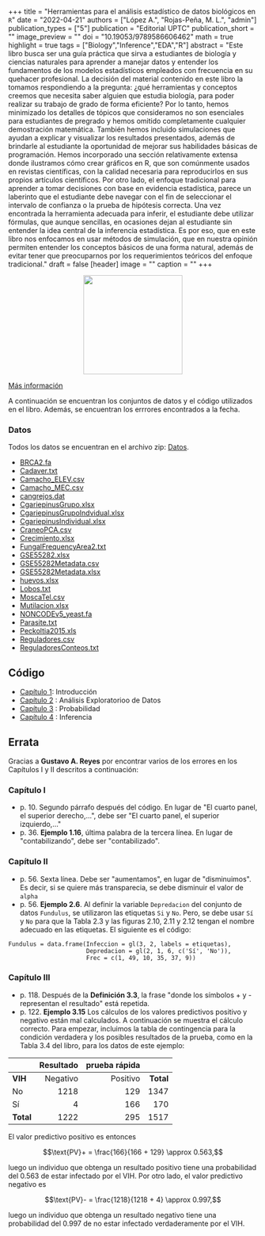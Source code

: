 +++
title = "Herramientas para el análisis estadístico de datos biológicos en `R`"
date = "2022-04-21"
authors = ["López A.", "Rojas-Peña, M. L.", "admin"]
publication_types = ["5"]
publication = "Editorial UPTC"
publication_short = ""
image_preview = ""
doi = "10.19053/9789586606462"
math = true
highlight = true
tags = ["Biology","Inference","EDA","R"]
abstract = "Este libro busca ser una guía práctica que sirva a estudiantes de biología y ciencias naturales para aprender a manejar datos y entender los fundamentos de los modelos estadísticos empleados con frecuencia en su quehacer profesional. La decisión del material contenido en este libro la tomamos respondiendo a la pregunta: ¿qué herramientas y conceptos creemos que necesita saber alguien que estudia biología, para poder realizar su trabajo de grado de forma eficiente? Por lo tanto, hemos minimizado los detalles de tópicos que consideramos no son esenciales para estudiantes de pregrado y hemos omitido completamente cualquier demostración matemática. También hemos incluido simulaciones que ayudan a explicar y visualizar los resultados presentados, además de brindarle al estudiante la oportunidad de mejorar sus habilidades básicas de programación. Hemos incorporado una sección relativamente extensa donde ilustramos cómo crear gráficos en R, que son comúnmente usados en revistas científicas, con la calidad necesaria para reproducirlos en sus propios artículos científicos.  Por otro lado, el enfoque tradicional para aprender a tomar decisiones con base en evidencia estadística, parece un laberinto que el estudiante debe navegar con el fin de seleccionar el intervalo de confianza o la prueba de hipótesis correcta. Una vez encontrada la herramienta adecuada para inferir, el estudiante debe utilizar fórmulas, que aunque sencillas, en ocasiones dejan al estudiante sin entender la idea central de la inferencia estadística. Es por eso, que en este libro nos enfocamos en usar métodos de simulación, que en nuestra opinión permiten entender los conceptos básicos de una forma natural, además de evitar tener que preocuparnos por los requerimientos teóricos del enfoque tradicional."
draft = false
[header]
image = ""
caption = ""
+++

<center><img src="https://simehbucket.s3.amazonaws.com/images/eb99f18bd6fd3173a377c82e120882d6-medium.jpg" width="200">
</center>

[Más información](https://editorial.uptc.edu.co/gpd-herramientas-para-el-analisis-estadistico-de-datos-biologicos-en-r-9789586606462-62f2be2f3ddd8.html)

A continuación se encuentran los conjuntos de datos y el código  utilizados en el libro. Además, se encuentran los errrores encontrados a la fecha.

### Datos

Todos los datos se encuentran en el archivo zip: [Datos](https://alexrojas.netlify.app/Data/Bio/Datos.zip). 

* [BRCA2.fa](https://alexrojas.netlify.app/Data/Bio/BRCA2.fa)
* [Cadaver.txt](https://alexrojas.netlify.app/Data/Bio/Cadaver.txt)
* [Camacho_ELEV.csv](https://alexrojas.netlify.app/Data/Bio/Camacho_ELEV.csv)
* [Camacho_MEC.csv](https://alexrojas.netlify.app/Data/Bio/Camacho_MEC.csv)
* [cangrejos.dat](https://alexrojas.netlify.app/Data/Bio/cangrejos.dat)
* [CgariepinusGrupo.xlsx](https://alexrojas.netlify.app/Data/Bio/CgariepinusGrupo.xlsx)
* [CgariepinusGrupoIndvidual.xlsx](https://alexrojas.netlify.app/Data/Bio/CgariepinusGrupoIndvidual.xlsx)
* [CgariepinusIndividual.xlsx](https://alexrojas.netlify.app/Data/Bio/CgariepinusIndividual.xlsx)
* [CraneoPCA.csv](https://alexrojas.netlify.app/Data/Bio/CraneoPCA.csv)
* [Crecimiento.xlsx](https://alexrojas.netlify.app/Data/Bio/Crecimiento.xlsx)
* [FungalFrequencyArea2.txt](https://alexrojas.netlify.app/Data/Bio/FungalFrequencyArea2.txt)
* [GSE55282.xlsx](https://alexrojas.netlify.app/Data/Bio/GSE55282.xlsx)
* [GSE55282Metadata.csv](https://alexrojas.netlify.app/Data/Bio/GSE55282Metadata.csv)
* [GSE55282Metadata.xlsx](https://alexrojas.netlify.app/Data/Bio/GSE55282Metadata.xlsx)
* [huevos.xlsx](https://alexrojas.netlify.app/Data/Bio/huevos.xlsx)
* [Lobos.txt](https://alexrojas.netlify.app/Data/Bio/Lobos.txt)
* [MoscaTel.csv](https://alexrojas.netlify.app/Data/Bio/MoscaTel.csv)
* [Mutilacion.xlsx](https://alexrojas.netlify.app/Data/Bio/Mutilacion.xlsx)
* [NONCODEv5_yeast.fa](https://alexrojas.netlify.app/Data/Bio/)
* [Parasite.txt](https://alexrojas.netlify.app/Data/Bio/Parasite.txt)
* [Peckoltia2015.xls](https://alexrojas.netlify.app/Data/Bio/Peckoltia2015.xls)
* [Reguladores.csv](https://alexrojas.netlify.app/Data/Bio/Reguladores.csv)
* [ReguladoresConteos.txt](https://alexrojas.netlify.app/Data/Bio/ReguladoresConteos.txt)


## Código

* [Capítulo 1](https://alexrojas.netlify.app/code/Bio/HAEDBCap1.R): Introducción 
* [Capítulo 2](https://alexrojas.netlify.app/code/Bio/HAEDBCap2.R) : Análisis Exploratorioo de Datos
* [Capítulo 3](https://alexrojas.netlify.app/code/Bio/HAEDBCap3.R) : Probabilidad
* [Capítulo 4](https://alexrojas.netlify.app/code/Bio/HAEDBCap4.R) : Inferencia

## Errata

Gracias a **Gustavo A. Reyes** por encontrar varios de los errores en los Capítulos I y II descritos a continuación:

### Capítulo I

* p. 10. Segundo párrafo después del código. En lugar de "El cuarto panel, el superior derecho,...", debe ser "El cuarto panel, el superior izquierdo,..."
* p. 36. **Ejemplo 1.16**, última palabra de la tercera línea. En lugar de "contabilizando", debe ser "contabilizado".

### Capítulo II

* p. 56. Sexta línea. Debe ser "aumentamos", en lugar de "disminuimos". Es decir, si se quiere más transparecia, se debe disminuir el valor de `alpha`
* p. 56. **Ejemplo 2.6**. Al definir la variable `Depredacion` del conjunto de datos `Fundulus`, se utilizaron las etiquetas `Si` y `No`. Pero, se debe usar `Sí` y `No` para que la Tabla 2.3 y las figuras 2.10, 2.11 y 2.12 tengan el nombre adecuado en las etiquetas. El siguiente es el código:
```{r}
Fundulus = data.frame(Infeccion = gl(3, 2, labels = etiquetas),
                      Depredacion = gl(2, 1, 6, c('Sí', 'No')),
                      Frec = c(1, 49, 10, 35, 37, 9))
```

### Capítulo III

* p. 118. Después de la **Definición 3.3**, la frase "donde los símbolos + y - representan el resultado" está repetida.
* p. 122. **Ejemplo 3.15** Los cálculos de los valores predictivos positivo y negativo están mal calculados. A continuación se muestra el cálculo correcto.  Para empezar, incluimos la tabla de contingencia para la condición verdadera y los posibles resultados de la prueba, como en la Tabla 3.4 del libro, para los datos de este ejemplo:


|       | **Resultado**  | **prueba rápida**  |     |
|:------|-----------:|---------:|---------:| 
| **VIH**   | Negativo   | Positivo | **Total** |
| No    | 1218       | 129      | 1347  |
| Sí    | 4          | 166      | 170   |
| **Total** | 1222       | 295      | 1517  |

El valor predictivo positivo es entonces

$$\text{PV}+ = \frac{166}{166 + 129} \approx 0.563,$$

luego un individuo que obtenga un resultado positivo tiene una probabilidad del 0.563 de estar infectado por el VIH. Por otro lado, el valor predictivo negativo es 

$$\text{PV}- = \frac{1218}{1218 + 4} \approx 0.997,$$

luego un individuo que obtenga un resultado negativo tiene una probabilidad del 0.997 de no estar infectado verdaderamente por el VIH.

